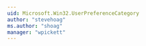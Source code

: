 ```yaml
---
uid: Microsoft.Win32.UserPreferenceCategory
author: "stevehoag"
ms.author: "shoag"
manager: "wpickett"
---
```

